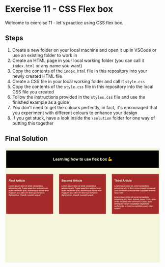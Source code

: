 # Exercise 11 - CSS Flex box

Welcome to exercise 11 - let's practice using CSS flex box.

## Steps

1. Create a new folder on your local machine and open it up in VSCode or use an existing folder to work in
2. Create an HTML page in your local working folder (you can call it `index.html` or any name you want)
3. Copy the contents of the `index.html` file in this repository into your newly created HTML file
4. Create a CSS file in your local working folder and call it `style.css`
5. Copy the contents of the `style.css` file in this repository into the local CSS file you created
6. Follow the instructions provided in the `styles.css` file and use the finished example as a guide
7. You don't need to get the colours perfectly, in fact, it's encouraged that you experiment with different colours to enhance your design
8. If you get stuck, have a look inside the `\solution` folder for one way of putting this together

## Final Solution

![This is an image of the finished product](/images/finished.png)
